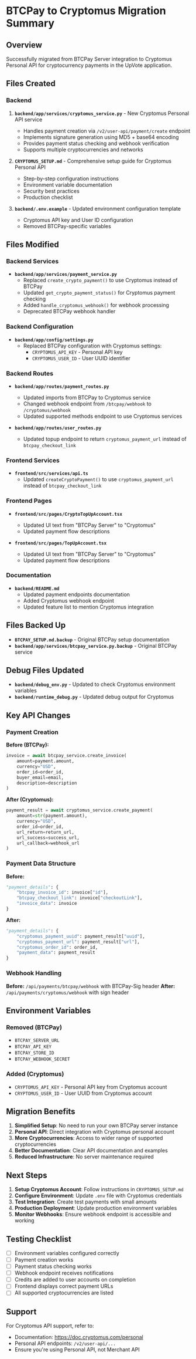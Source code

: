 # BTCPay to Cryptomus Migration Summary

## Overview
Successfully migrated from BTCPay Server integration to Cryptomus Personal API for cryptocurrency payments in the UpVote application.

## Files Created

### Backend
1. **`backend/app/services/cryptomus_service.py`** - New Cryptomus Personal API service
   - Handles payment creation via `/v2/user-api/payment/create` endpoint
   - Implements signature generation using MD5 + base64 encoding
   - Provides payment status checking and webhook verification
   - Supports multiple cryptocurrencies and networks

2. **`CRYPTOMUS_SETUP.md`** - Comprehensive setup guide for Cryptomus Personal API
   - Step-by-step configuration instructions
   - Environment variable documentation
   - Security best practices
   - Production checklist

3. **`backend/.env.example`** - Updated environment configuration template
   - Cryptomus API key and User ID configuration
   - Removed BTCPay-specific variables

## Files Modified

### Backend Services
- **`backend/app/services/payment_service.py`**
  - Replaced `create_crypto_payment()` to use Cryptomus instead of BTCPay
  - Updated `get_crypto_payment_status()` for Cryptomus payment checking
  - Added `handle_cryptomus_webhook()` for webhook processing
  - Deprecated BTCPay webhook handler

### Backend Configuration
- **`backend/app/config/settings.py`**
  - Replaced BTCPay configuration with Cryptomus settings:
    - `CRYPTOMUS_API_KEY` - Personal API key
    - `CRYPTOMUS_USER_ID` - User UUID identifier

### Backend Routes
- **`backend/app/routes/payment_routes.py`**
  - Updated imports from BTCPay to Cryptomus service
  - Changed webhook endpoint from `/btcpay/webhook` to `/cryptomus/webhook`
  - Updated supported methods endpoint to use Cryptomus services

- **`backend/app/routes/user_routes.py`**
  - Updated topup endpoint to return `cryptomus_payment_url` instead of `btcpay_checkout_link`

### Frontend Services
- **`frontend/src/services/api.ts`**
  - Updated `createCryptoPayment()` to use `cryptomus_payment_url` instead of `btcpay_checkout_link`

### Frontend Pages  
- **`frontend/src/pages/CryptoTopUpAccount.tsx`**
  - Updated UI text from "BTCPay Server" to "Cryptomus"
  - Updated payment flow descriptions

- **`frontend/src/pages/TopUpAccount.tsx`**
  - Updated UI text from "BTCPay Server" to "Cryptomus"
  - Updated payment flow descriptions

### Documentation
- **`backend/README.md`**
  - Updated payment endpoints documentation
  - Added Cryptomus webhook endpoint
  - Updated feature list to mention Cryptomus integration

## Files Backed Up
- **`BTCPAY_SETUP.md.backup`** - Original BTCPay setup documentation
- **`backend/app/services/btcpay_service.py.backup`** - Original BTCPay service

## Debug Files Updated
- **`backend/debug_env.py`** - Updated to check Cryptomus environment variables
- **`backend/runtime_debug.py`** - Updated debug output for Cryptomus

## Key API Changes

### Payment Creation
**Before (BTCPay):**
```python
invoice = await btcpay_service.create_invoice(
    amount=payment.amount,
    currency="USD",
    order_id=order_id,
    buyer_email=email,
    description=description
)
```

**After (Cryptomus):**
```python
payment_result = await cryptomus_service.create_payment(
    amount=str(payment.amount),
    currency="USD",
    order_id=order_id,
    url_return=return_url,
    url_success=success_url,
    url_callback=webhook_url
)
```

### Payment Data Structure
**Before:**
```python
"payment_details": {
    "btcpay_invoice_id": invoice["id"],
    "btcpay_checkout_link": invoice["checkoutLink"],
    "invoice_data": invoice
}
```

**After:**
```python
"payment_details": {
    "cryptomus_payment_uuid": payment_result["uuid"],
    "cryptomus_payment_url": payment_result["url"],
    "cryptomus_order_id": order_id,
    "payment_data": payment_result
}
```

### Webhook Handling
**Before:** `/api/payments/btcpay/webhook` with BTCPay-Sig header
**After:** `/api/payments/cryptomus/webhook` with sign header

## Environment Variables

### Removed (BTCPay)
- `BTCPAY_SERVER_URL`
- `BTCPAY_API_KEY`
- `BTCPAY_STORE_ID`
- `BTCPAY_WEBHOOK_SECRET`

### Added (Cryptomus)
- `CRYPTOMUS_API_KEY` - Personal API key from Cryptomus account
- `CRYPTOMUS_USER_ID` - User UUID from Cryptomus account

## Migration Benefits

1. **Simplified Setup**: No need to run your own BTCPay server instance
2. **Personal API**: Direct integration with Cryptomus personal account
3. **More Cryptocurrencies**: Access to wider range of supported cryptocurrencies
4. **Better Documentation**: Clear API documentation and examples
5. **Reduced Infrastructure**: No server maintenance required

## Next Steps

1. **Setup Cryptomus Account**: Follow instructions in `CRYPTOMUS_SETUP.md`
2. **Configure Environment**: Update `.env` file with Cryptomus credentials
3. **Test Integration**: Create test payments with small amounts
4. **Production Deployment**: Update production environment variables
5. **Monitor Webhooks**: Ensure webhook endpoint is accessible and working

## Testing Checklist

- [ ] Environment variables configured correctly
- [ ] Payment creation works
- [ ] Payment status checking works
- [ ] Webhook endpoint receives notifications
- [ ] Credits are added to user accounts on completion
- [ ] Frontend displays correct payment URLs
- [ ] All supported cryptocurrencies are listed

## Support

For Cryptomus API support, refer to:
- Documentation: https://doc.cryptomus.com/personal
- Personal API endpoints: `/v2/user-api/...`
- Ensure you're using Personal API, not Merchant API
